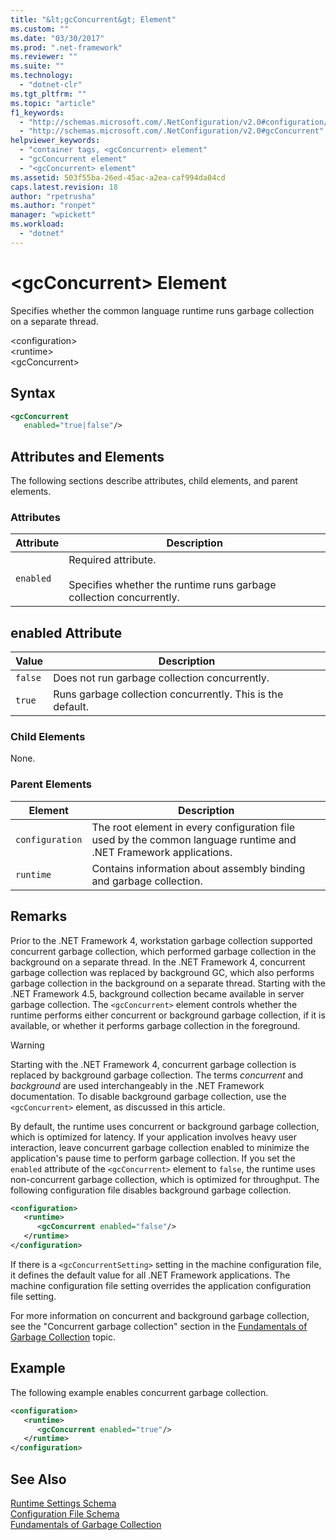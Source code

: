 ```yaml
---
title: "&lt;gcConcurrent&gt; Element"
ms.custom: ""
ms.date: "03/30/2017"
ms.prod: ".net-framework"
ms.reviewer: ""
ms.suite: ""
ms.technology: 
  - "dotnet-clr"
ms.tgt_pltfrm: ""
ms.topic: "article"
f1_keywords: 
  - "http://schemas.microsoft.com/.NetConfiguration/v2.0#configuration/runtime/gcConcurrent"
  - "http://schemas.microsoft.com/.NetConfiguration/v2.0#gcConcurrent"
helpviewer_keywords: 
  - "container tags, <gcConcurrent> element"
  - "gcConcurrent element"
  - "<gcConcurrent> element"
ms.assetid: 503f55ba-26ed-45ac-a2ea-caf994da04cd
caps.latest.revision: 18
author: "rpetrusha"
ms.author: "ronpet"
manager: "wpickett"
ms.workload: 
  - "dotnet"
---
```

# &lt;gcConcurrent&gt; Element
Specifies whether the common language runtime runs garbage collection on a separate thread.  
  
 \<configuration>  
\<runtime>  
\<gcConcurrent>  
  
## Syntax  
  
```xml  
<gcConcurrent    
   enabled="true|false"/>  
```  
  
## Attributes and Elements  
 The following sections describe attributes, child elements, and parent elements.  
  
### Attributes  
  
|Attribute|Description|  
|---------------|-----------------|  
|`enabled`|Required attribute.<br /><br /> Specifies whether the runtime runs garbage collection concurrently.|  
  
## enabled Attribute  
  
|Value|Description|  
|-----------|-----------------|  
|`false`|Does not run garbage collection concurrently.|  
|`true`|Runs garbage collection concurrently. This is the default.|  
  
### Child Elements  
 None.  
  
### Parent Elements  
  
|Element|Description|  
|-------------|-----------------|  
|`configuration`|The root element in every configuration file used by the common language runtime and .NET Framework applications.|  
|`runtime`|Contains information about assembly binding and garbage collection.|  
  
## Remarks  
 Prior to the .NET Framework 4, workstation garbage collection supported concurrent garbage collection, which performed garbage collection in the background on a separate thread. In the .NET Framework 4, concurrent garbage collection was replaced by background GC, which also performs garbage collection in the background on a separate thread. Starting with the .NET Framework 4.5, background collection became available in server garbage collection. The `<gcConcurrent>` element controls whether the runtime performs either concurrent or background garbage collection, if it is available, or whether it performs garbage collection in the foreground.  
  
> [!WARNING]
>  Starting with the .NET Framework 4, concurrent garbage collection is replaced by background garbage collection. The terms *concurrent* and *background* are used interchangeably in the .NET Framework documentation. To disable background garbage collection, use the `<gcConcurrent>` element, as discussed in this article.  
  
 By default, the runtime uses concurrent or background garbage collection, which is optimized for latency. If your application involves heavy user interaction, leave concurrent garbage collection enabled to minimize the application's pause time to perform garbage collection. If you set the `enabled` attribute of the `<gcConcurrent>` element to `false`, the runtime uses non-concurrent garbage collection, which is optimized for throughput. The following configuration file disables background garbage collection.  
  
```xml  
<configuration>  
   <runtime>  
      <gcConcurrent enabled="false"/>  
   </runtime>  
</configuration>  
```  
  
 If there is a `<gcConcurrentSetting>` setting in the machine configuration file, it defines the default value for all .NET Framework applications. The machine configuration file setting overrides the application configuration file setting.  
  
 For more information on concurrent and background garbage collection, see the "Concurrent garbage collection" section in the [Fundamentals of Garbage Collection](../../../../../docs/standard/garbage-collection/fundamentals.md) topic.  
  
## Example  
 The following example enables concurrent garbage collection.  
  
```xml  
<configuration>  
   <runtime>  
      <gcConcurrent enabled="true"/>  
   </runtime>  
</configuration>  
```  
  
## See Also  
 [Runtime Settings Schema](../../../../../docs/framework/configure-apps/file-schema/runtime/index.md)  
 [Configuration File Schema](../../../../../docs/framework/configure-apps/file-schema/index.md)  
 [Fundamentals of Garbage Collection](../../../../../docs/standard/garbage-collection/fundamentals.md)
